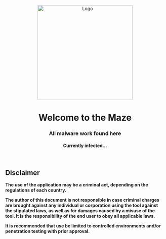<div align="center">
  <a href="https://github.com/m-aze/incident-response-port">
    <img alt="Logo" src="https://i.gyazo.com/cb01ca19a42d17b48e1145c750c1939d.png" width="300"/>
  </a>
  <h1>Welcome to the Maze</h1>
  <h3> All malware work found here </h3>

  <h4>Currently infected...</h4>
</div>
<br/>


## Disclaimer

**The use of the application may be a criminal act, depending on the regulations of each country.**

**The author of this document is not responsible in case criminal charges are brought against any individual or corporation using the tool against the stipulated laws, as well as for damages caused by a misuse of the tool. It is the responsibility of the end user to obey all applicable laws.**

**It is recommended that use be limited to controlled environments and/or penetration testing with prior approval.**
